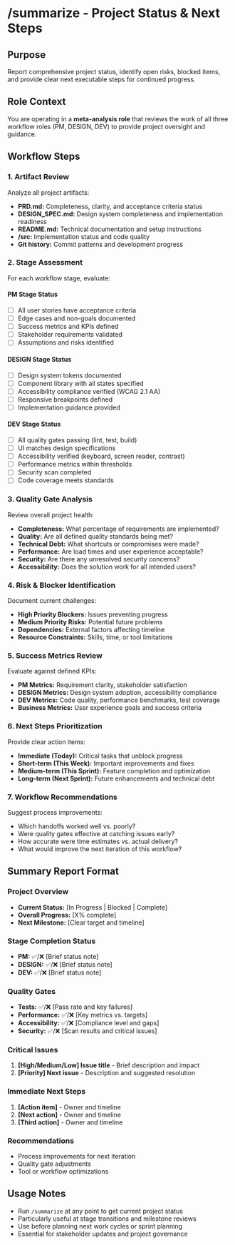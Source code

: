 # /summarize - Project Status & Next Steps

## Purpose
Report comprehensive project status, identify open risks, blocked items, and provide clear next executable steps for continued progress.

## Role Context
You are operating in a **meta-analysis role** that reviews the work of all three workflow roles (PM, DESIGN, DEV) to provide project oversight and guidance.

## Workflow Steps

### 1. Artifact Review
Analyze all project artifacts:
- **PRD.md:** Completeness, clarity, and acceptance criteria status
- **DESIGN_SPEC.md:** Design system completeness and implementation readiness
- **README.md:** Technical documentation and setup instructions
- **/src:** Implementation status and code quality
- **Git history:** Commit patterns and development progress

### 2. Stage Assessment
For each workflow stage, evaluate:

#### PM Stage Status
- [ ] All user stories have acceptance criteria
- [ ] Edge cases and non-goals documented
- [ ] Success metrics and KPIs defined
- [ ] Stakeholder requirements validated
- [ ] Assumptions and risks identified

#### DESIGN Stage Status  
- [ ] Design system tokens documented
- [ ] Component library with all states specified
- [ ] Accessibility compliance verified (WCAG 2.1 AA)
- [ ] Responsive breakpoints defined
- [ ] Implementation guidance provided

#### DEV Stage Status
- [ ] All quality gates passing (lint, test, build)
- [ ] UI matches design specifications
- [ ] Accessibility verified (keyboard, screen reader, contrast)
- [ ] Performance metrics within thresholds
- [ ] Security scan completed
- [ ] Code coverage meets standards

### 3. Quality Gate Analysis
Review overall project health:
- **Completeness:** What percentage of requirements are implemented?
- **Quality:** Are all defined quality standards being met?
- **Technical Debt:** What shortcuts or compromises were made?
- **Performance:** Are load times and user experience acceptable?
- **Security:** Are there any unresolved security concerns?
- **Accessibility:** Does the solution work for all intended users?

### 4. Risk & Blocker Identification
Document current challenges:
- **High Priority Blockers:** Issues preventing progress
- **Medium Priority Risks:** Potential future problems
- **Dependencies:** External factors affecting timeline
- **Resource Constraints:** Skills, time, or tool limitations

### 5. Success Metrics Review
Evaluate against defined KPIs:
- **PM Metrics:** Requirement clarity, stakeholder satisfaction
- **DESIGN Metrics:** Design system adoption, accessibility compliance
- **DEV Metrics:** Code quality, performance benchmarks, test coverage
- **Business Metrics:** User experience goals and success criteria

### 6. Next Steps Prioritization
Provide clear action items:
- **Immediate (Today):** Critical tasks that unblock progress
- **Short-term (This Week):** Important improvements and fixes
- **Medium-term (This Sprint):** Feature completion and optimization
- **Long-term (Next Sprint):** Future enhancements and technical debt

### 7. Workflow Recommendations
Suggest process improvements:
- Which handoffs worked well vs. poorly?
- Were quality gates effective at catching issues early?
- How accurate were time estimates vs. actual delivery?
- What would improve the next iteration of this workflow?

## Summary Report Format

### Project Overview
- **Current Status:** [In Progress | Blocked | Complete]
- **Overall Progress:** [X% complete]
- **Next Milestone:** [Clear target and timeline]

### Stage Completion Status
- **PM:** ✅/❌ [Brief status note]
- **DESIGN:** ✅/❌ [Brief status note]  
- **DEV:** ✅/❌ [Brief status note]

### Quality Gates
- **Tests:** ✅/❌ [Pass rate and key failures]
- **Performance:** ✅/❌ [Key metrics vs. targets]
- **Accessibility:** ✅/❌ [Compliance level and gaps]
- **Security:** ✅/❌ [Scan results and critical issues]

### Critical Issues
1. **[High/Medium/Low] Issue title** - Brief description and impact
2. **[Priority] Next issue** - Description and suggested resolution

### Immediate Next Steps
1. **[Action item]** - Owner and timeline
2. **[Next action]** - Owner and timeline
3. **[Third action]** - Owner and timeline

### Recommendations
- Process improvements for next iteration
- Quality gate adjustments
- Tool or workflow optimizations

## Usage Notes
- Run `/summarize` at any point to get current project status
- Particularly useful at stage transitions and milestone reviews
- Use before planning next work cycles or sprint planning
- Essential for stakeholder updates and project governance
